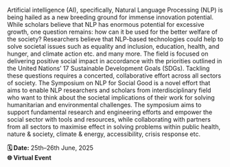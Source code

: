 <!-- ---
layout: default
permalink: /NSG
nav: true
nav_order: 3
---
 -->

Artificial intelligence (AI), specifically, Natural Language Processing (NLP) is being hailed as a new breeding ground for immense innovation potential. While scholars believe that NLP has enormous potential for excessive growth, one question remains: how can it be used for the better welfare of the society? Researchers believe that NLP-based technologies could help to solve societal issues such as equality and inclusion, education, health, and hunger, and climate action etc. and many more. The field is focused on delivering positive social impact in accordance with the priorities outlined in the United Nations’ 17 Sustainable Development Goals (SDGs). Tackling these questions requires a concerted, collaborative effort across all sectors of society. The Symposium on NLP for Social Good is a novel effort that aims to enable NLP researchers and scholars from interdisciplinary field who want to think about the societal implications of their work for solving humanitarian and environmental challenges. The symposium aims to support fundamental research and engineering efforts and empower the social sector with tools and resources, while collaborating with partners from all sectors to maximise effect in solving problems within public health, nature & society, climate & energy, accessibility, crisis response etc.


**🗓 Date:** 25th–26th June, 2025  
**🌐 Virtual Event**